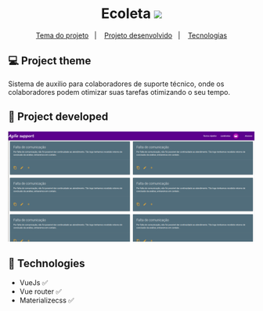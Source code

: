 <h1 align="center"> 
	 Ecoleta <img src="https://img.icons8.com/color/48/000000/recycle-bin.png" width="30px"/>
</h1>

<p align="center">
  <a href="#-project-theme">Tema do projeto</a>&nbsp;&nbsp;&nbsp;|&nbsp;&nbsp;&nbsp;
 <a href="#construction-project-developed">Projeto desenvolvido</a>&nbsp;&nbsp;&nbsp;|&nbsp;&nbsp;&nbsp;
  <a href="#pushpin-technologies">Tecnologias</a>

</p>



## 💻 Project theme

Sistema de auxilio para colaboradores de suporte técnico, onde os colaboradores podem otimizar suas tarefas otimizando o seu tempo.


## :construction: Project developed

<p align="center">
	
	
 <img   src="https://github.com/Viniciusdevti/agile-support/blob/master/src/assets/textos-rapidos.png">


</p>

## :pushpin: Technologies

* VueJs  :white_check_mark:
* Vue router  :white_check_mark:
* Materializecss :white_check_mark:




